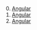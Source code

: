 0. [Angular](../../tree/Angular)
0. [Angular](../../tree/Angular/Angular)
0. [Angular](../../tree/Angular/Angular/Angular.md)
